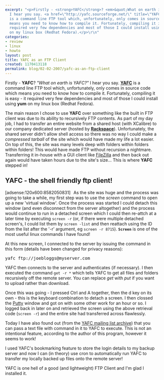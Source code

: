 ```yaml
---
excerpt: "<p>Firstly - <strong>YAFC</strong>? <em>&quot;What on earth is YAFC?&quot;</em>
  I hear you say. <a href=\"http://yafc.sourceforge.net/\" title=\"YAFC Homepage\"><strong>YAFC</strong></a>
  is a command line FTP tool which, unfortunately, only comes in source code which
  means you need to know how to compile it. Fortunately, compiling it is easy - it
  required very few dependencies and most of those I could install using <strong>yum</strong>
  on my linux box (Redhat Fedora).</p>\r\n"
categories:
- review
- linux
- howto
layout: post
title: YAFC as an FTP Client
created: 1170413118
permalink: blog/02-02-2007/yafc-as-an-ftp-client
---
```

<p>Firstly - <strong>YAFC</strong>? <em>&quot;What on earth is YAFC?&quot;</em> I hear you say. <a href="http://yafc.sourceforge.net/" title="YAFC Homepage"><strong>YAFC</strong></a> is a command line FTP tool which, unfortunately, only comes in source code which means you need to know how to compile it. Fortunately, compiling it is easy - it required very few dependencies and most of those I could install using <strong>yum</strong> on my linux box (Redhat Fedora).</p>
<!--break-->
<p>The main reason I chose to use <strong>YAFC</strong> over something like the built in FTP client was due to its ability to recursively FTP contents. As part of my day job, I had to transfer an entire website from a shared host (with XCalibre) to our company dedicated server (hosted by <strong><a href="http://www.rackspace.co.uk" title="Rackspace">Rackspace</a></strong>). Unfortunately, the shared server didn't allow shell access so there was no way I could make a <em>compressed tarball</em> of the site which would have made my life a lot easier. On top of this, the site was many levels deep with folders within folders within folders! This would have made FTP without recursion a nightmare. Transferring it in-house with a GUI client like <a href="http://filezilla.sourceforge.net/" title="Filezilla FTP Client">FileZilla</a> and then back out again would have taken hours due to the site's size&hellip; This is where <strong>YAFC</strong> stepped in!</p>
<h2>YAFC - the shell friendly ftp client!</h2>
<div style="float: left; margin: 0px 10px 0px 0px;">[adsense:120x600:8582050831]</div>
<p>As the site was huge and the process was going to take a while, my first step was to use the <em>screen</em> command to open up a new 'virtual window'. Once the process was started I could detach this window (and even disconnect from the server altogether) and the process would continue to run in a detached screen which I could then re-attch at a later time by executing <code>screen -r</code> (or, if there were multiple detached screen's, I could list them by <code>screen -list</code> and then reattach using the ID from the list after the '-r' argument, eg <code>screen -r 8715</code>). <strong><code>Screen</code></strong> is one of the most useful linux commands I have found!</p>
<p>At this new screen, I connected to the server by issuing the command in this form (details have been changed for privacy reasons):</p>
<pre language="bash">yafc ftp://joebloggs@myserver.com</pre>
<p>YAFC then connects to the server and authenticates (if necessary). I then executed the command <code>get -r *</code> which tells YAFC to get all files and folders recursively off the remote server. You can replace <em>get</em> with <em>put</em> if you want to upload rather than download.</p>
<p>Once this was going - I pressed Ctrl and A together, then the d key on its own - this is the keyboard combination to detach a screen. I then clossed the <a href="http://www.chiark.greenend.org.uk/~sgtatham/putty/" title="Putty SSH is a client for windows">Putty</a> window and got on with some other work for an hour or so. I logged back in later on and retrieved the screen using the above retrieval code (<code>screen -r</code>) and the entire site had transferred across flawlessly.</p>
<p>Today I have also found out (from the <a href="http://sourceforge.net/mailarchive/forum.php?thread_id=1837272&amp;forum_id=3385" title="YAFC Mailing List">YAFC mailing list archive</a>) that you can pass a text file with command in it to YAFC to execute. This is not an intentional feature, according to the author of this program, however it seems to work!</p>
<p>I used YAFC's bookmarking feature to store the login details to my backup server and now I can (in theory) use cron to automatically run YAFC to transfer my locally backed up files onto the remote server!</p>
<p>YAFC is one hell of a good (and lightweight) FTP Client and I'm glad I installed it.</p>
